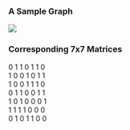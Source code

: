 ### A Sample Graph ###
<img src='https://s3.amazonaws.com/campusnaut/GRAPH.png' />

### Corresponding 7x7 Matrices ###

0 1 1 0 1 1 0  <br />
1 0 0 1 0 1 1  <br />
1 0 0 1 1 1 0  <br />
0 1 1 0 0 1 1  <br />
1 0 1 0 0 0 1  <br />
1 1 1 1 0 0 0  <br />
0 1 0 1 1 0 0  <br />